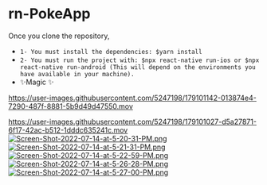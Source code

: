 # rn-PokeApp
Once you clone the repository, 

- `1- You must install the dependencies: $yarn install `
- `2- You must run the project with: $npx react-native run-ios or $npx react-native run-android (This will depend on the environments you have available in your machine).`
- ✨Magic ✨

https://user-images.githubusercontent.com/5247198/179101142-013874e4-7290-487f-8881-5b9d49d47550.mov


https://user-images.githubusercontent.com/5247198/179101027-d5a27871-6f17-42ac-b512-1dddc635241c.mov
[![Screen-Shot-2022-07-14-at-5-20-31-PM.png](https://i.postimg.cc/zBjTh8b7/Screen-Shot-2022-07-14-at-5-20-31-PM.png)](https://postimg.cc/TLKyM8c5)
[![Screen-Shot-2022-07-14-at-5-21-31-PM.png](https://i.postimg.cc/Dym1WV2Q/Screen-Shot-2022-07-14-at-5-21-31-PM.png)](https://postimg.cc/jL0D9FnC)
[![Screen-Shot-2022-07-14-at-5-22-59-PM.png](https://i.postimg.cc/hG8mFcrn/Screen-Shot-2022-07-14-at-5-22-59-PM.png)](https://postimg.cc/FfRz3t8C)
[![Screen-Shot-2022-07-14-at-5-26-28-PM.png](https://i.postimg.cc/DyWbvqgB/Screen-Shot-2022-07-14-at-5-26-28-PM.png)](https://postimg.cc/xc2dgNBz)
[![Screen-Shot-2022-07-14-at-5-27-00-PM.png](https://i.postimg.cc/kMHBp2m8/Screen-Shot-2022-07-14-at-5-27-00-PM.png)](https://postimg.cc/SjWSXNjN)
